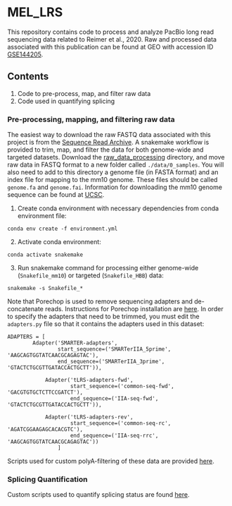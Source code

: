# MEL_LRS
This repository contains code to process and analyze PacBio long read sequencing data related to Reimer et al., 2020. Raw and processed data associated with this publication can be found at GEO with accession ID [GSE144205](https://www.ncbi.nlm.nih.gov/geo/query/acc.cgi?acc=GSE144205).

## Contents
1) Code to pre-process, map, and filter raw data
2) Code used in quantifying splicing

### Pre-processing, mapping, and filtering raw data
The easiest way to download the raw FASTQ data associated with this project is from the [Sequence Read Archive](https://www.ncbi.nlm.nih.gov/sra). A snakemake workflow is provided to trim, map, and filter the data for both genome-wide and targeted datasets. Download the [raw_data_processing](/raw_data_processing) directory, and move raw data in FASTQ format to a new folder called ```./data/0_samples```. You will also need to add to this directory a genome file (in FASTA format) and an index file for mapping to the mm10 genome. These files should be called ```genome.fa``` and ```genome.fai```. Information for downloading the mm10 genome sequence can be found at [UCSC](https://hgdownload.soe.ucsc.edu/downloads.html). 

1. Create conda environment with necessary dependencies from conda environment file:
```
conda env create -f environment.yml
```
2. Activate conda environment:
```
conda activate snakemake
```
3. Run snakemake command for processing either genome-wide (```Snakefile_mm10```) or targeted (```Snakefile_HBB```) data:
```
snakemake -s Snakefile_*
```

Note that Porechop is used to remove sequencing adapters and de-concatenate reads. Instructions for Porechop installation are [here](https://github.com/rrwick/Porechop). In order to specify the adapters that need to be trimmed, you must edit the ```adapters.py``` file so that it contains the adapters used in this dataset:
```
ADAPTERS = [
        Adapter('SMARTER-adapters',
                start_sequence=('SMARTerIIA_5prime', 'AAGCAGTGGTATCAACGCAGAGTAC'),
                end_sequence=('SMARTerIIA_3prime', 'GTACTCTGCGTTGATACCACTGCTT')),
					
		    Adapter('tLRS-adapters-fwd',
		            start_sequence=('common-seq-fwd', 'GACGTGTGCTCTTCCGATCT'),
		            end_sequence=('IIA-seq-fwd', 'GTACTCTGCGTTGATACCACTGCTT')),
					
		    Adapter('tLRS-adapters-rev',
		            start_sequence=('common-seq-rc', 'AGATCGGAAGAGCACACGTC'),
		            end_sequence=('IIA-seq-rrc', 'AAGCAGTGGTATCAACGCAGAGTAC'))
                ]
```
Scripts used for custom polyA-filtering of these data are provided [here](./raw_data_processing/scripts).


### Splicing Quantification
Custom scripts used to quantify splicing status are found [here](MEL_LRS/splicing_quantification).

